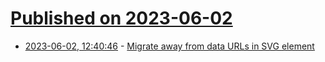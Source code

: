 # [Published on 2023-06-02](index.md)

* [2023-06-02, 12:40:46](https://lobste.rs/s/rzushc/migrate_away_from_data_urls_svg_use) - [Migrate away from data URLs in SVG <use> element](https://developer.chrome.com/blog/migrate-way-from-data-urls-in-svg-use/)
